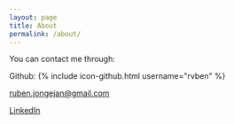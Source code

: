 ```yaml
---
layout: page
title: About
permalink: /about/
---
```

You can contact me through:  

Github: {% include icon-github.html username="rvben" %}

[ruben.jongejan@gmail.com](mailto:ruben.jongejan@gmail.com)

[LinkedIn](https://www.linkedin.com/in/rubenjjongejan)
